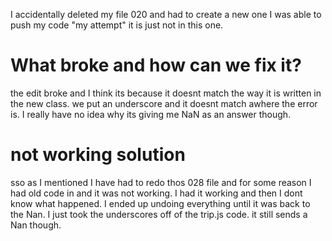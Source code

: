 I accidentally deleted my file 020 and had to create a new one I was able to push my code "my attempt" it is just not in this one. 

# What broke and how can we fix it?

the edit broke and I think its because it doesnt match the way it is written in the new class. we put an underscore and it doesnt match awhere the error is. I really have no idea why its giving me NaN as an answer though. 

# not working solution
sso as I mentioned I have had to redo thos 028 file and for some reason I had old code in and it was not working. I had it working and then I dont know what happened. I ended up undoing everything until it was back to the Nan. I just took the underscores off of the trip.js code. it still sends a Nan though. 